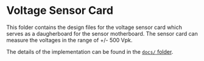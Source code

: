 # Voltage Sensor Card

This folder contains the design files for the voltage sensor card which serves as a daugherboard for the sensor motherboard. The sensor card can measure the voltages in the range of +/- 500 Vpk.

The details of the implementation can be found in the [`docs/` folder]().
